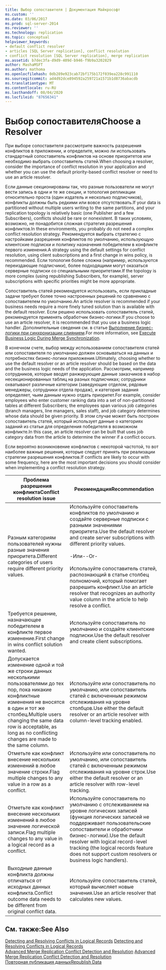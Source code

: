 ```yaml
---
title: Выбор сопоставителя | Документация Майкрософт
ms.custom: ''
ms.date: 03/06/2017
ms.prod: sql-server-2014
ms.reviewer: ''
ms.technology: replication
ms.topic: conceptual
helpviewer_keywords:
- default conflict resolver
- articles [SQL Server replication], conflict resolution
- conflict resolution [SQL Server replication], merge replication
ms.assetid: b7dec3fa-d9d9-409d-b946-f9b9a3202829
author: MashaMSFT
ms.author: mathoma
ms.openlocfilehash: 0db289e923cab72bf175b172f039ea228c991110
ms.sourcegitcommit: ad4d92dce894592a259721a1571b1d8736abacdb
ms.translationtype: MT
ms.contentlocale: ru-RU
ms.lasthandoff: 08/04/2020
ms.locfileid: "87656341"
---
```

# <a name="choose-a-resolver"></a><span data-ttu-id="a03d1-102">Выбор сопоставителя</span><span class="sxs-lookup"><span data-stu-id="a03d1-102">Choose a Resolver</span></span>
  <span data-ttu-id="a03d1-103">При выборе сопоставителя рассмотрите важность разрешения конфликтов в приложении, и определите, можно ли использовать стандартный сопоставитель конфликтов на основе приоритетов или необходимо выбрать сопоставитель статей.</span><span class="sxs-lookup"><span data-stu-id="a03d1-103">When choosing a resolver, consider the importance of conflict resolution in your application and whether you can use the default priority-based conflict resolver or need to use an article resolver.</span></span>  
  
 <span data-ttu-id="a03d1-104">Если данные секционированы так, что разные пользователи не могут вести запись в одни и те же секции, и топология репликации относительно проста (один издатель и несколько подписчиков), конфликты должны быть редкими или вовсе отсутствовать.</span><span class="sxs-lookup"><span data-stu-id="a03d1-104">If your data is partitioned without multiple users writing to the same partitions, and your replication topology is relatively basic (one Publisher and a few Subscribers), conflicts should be rare or nonexistent.</span></span> <span data-ttu-id="a03d1-105">В таких условиях, возможно, не понадобится сложная стратегия разрешения конфликтов.</span><span class="sxs-lookup"><span data-stu-id="a03d1-105">In these environments, you probably do not need a complex conflict resolution strategy.</span></span> <span data-ttu-id="a03d1-106">Рекомендуется выбрать стратегию с настройками разрешения конфликтов по умолчанию, использующую клиентские подписки и политику назначения победителем в конфликте первого изменения.</span><span class="sxs-lookup"><span data-stu-id="a03d1-106">A strategy using the default settings for conflict resolution, using client subscriptions and a first change in wins policy, is recommended.</span></span> <span data-ttu-id="a03d1-107">Если топология более сложна (например, используются переиздающие подписчики), более подходящими могут оказаться серверные подписки со специальными приоритетами.</span><span class="sxs-lookup"><span data-stu-id="a03d1-107">If the topology is more complex (using republishing Subscribers, for example), server subscriptions with specific priorities might be more appropriate.</span></span>  
  
 <span data-ttu-id="a03d1-108">Сопоставитель статей рекомендуется использовать, если прикладные задачи требуют более точно настроенных решений по сравнению с сопоставителем по умолчанию.</span><span class="sxs-lookup"><span data-stu-id="a03d1-108">An article resolver is recommended if your business needs require a more finely tuned solution than is available with the default resolver.</span></span> <span data-ttu-id="a03d1-109">Если решено использовать сопоставитель статей, рекомендуется применять обработчик бизнес-логики.</span><span class="sxs-lookup"><span data-stu-id="a03d1-109">If you choose to use an article resolver, it is recommended that you use a business logic handler.</span></span> <span data-ttu-id="a03d1-110">Дополнительные сведения см. в статье [Выполнение бизнес-логики при синхронизации слиянием](execute-business-logic-during-merge-synchronization.md).</span><span class="sxs-lookup"><span data-stu-id="a03d1-110">For more information, see [Execute Business Logic During Merge Synchronization](execute-business-logic-during-merge-synchronization.md).</span></span>  
  
 <span data-ttu-id="a03d1-111">В конечном счете, выбор между использованием сопоставителя статей или сопоставителя по умолчанию должен основываться на данных и потребностях бизнес-логики приложения.</span><span class="sxs-lookup"><span data-stu-id="a03d1-111">Ultimately, choosing whether to use the default resolver or an article resolver should be based on the data and the business logic needs of the application.</span></span> <span data-ttu-id="a03d1-112">Рассмотрим, например сотрудников, которые вводят ранжирующие данные заказчиков в набор несекционированных таблиц на разных подписчиках; сотрудники охватывают различные категории (заведующие отделом, рядовые менеджеры, сотрудники отдела продаж), и категория задания определяет, чьим данным нужно отдать приоритет.</span><span class="sxs-lookup"><span data-stu-id="a03d1-112">For example, consider employees who enter customer ranking data into a set of non-partitioned tables at different Subscribers; the employees span various job categories (branch managers, line managers, sales staff), and job category determines whose data should be given priority.</span></span> <span data-ttu-id="a03d1-113">В этом случае может быть построен сопоставитель статей, который использует данные о категориях заданий из статьи для определения победителя в возможном конфликте.</span><span class="sxs-lookup"><span data-stu-id="a03d1-113">In this case, an article resolver can be built that uses job category data from the article to determine the winner if a conflict occurs.</span></span>  
  
 <span data-ttu-id="a03d1-114">Если вероятно возникновение конфликтов с некоторой частотой, то вот наиболее важные решения, которые следует принять при реализации стратегии разрешения конфликтов.</span><span class="sxs-lookup"><span data-stu-id="a03d1-114">If conflicts are likely to occur with some frequency, here are the most important decisions you should consider when implementing a conflict resolution strategy.</span></span>  
  
|<span data-ttu-id="a03d1-115">Проблема разрешения конфликта</span><span class="sxs-lookup"><span data-stu-id="a03d1-115">Conflict resolution issue</span></span>|<span data-ttu-id="a03d1-116">Рекомендация</span><span class="sxs-lookup"><span data-stu-id="a03d1-116">Recommendation</span></span>|  
|-------------------------------|--------------------|  
|<span data-ttu-id="a03d1-117">Разным категориям пользователей нужны разные значения приоритета.</span><span class="sxs-lookup"><span data-stu-id="a03d1-117">Different categories of users require different priority values.</span></span>|<span data-ttu-id="a03d1-118">Используйте сопоставитель конфликтов по умолчанию и создайте серверные подписки с разными значениями приоритета.</span><span class="sxs-lookup"><span data-stu-id="a03d1-118">Use the default resolver and create server subscriptions with different priority values.</span></span><br /><br /> <span data-ttu-id="a03d1-119">-Или-</span><span class="sxs-lookup"><span data-stu-id="a03d1-119">-Or-</span></span><br /><br /> <span data-ttu-id="a03d1-120">Используйте сопоставитель статей, распознающий в статье столбец полномочий, который помогает разрешить конфликт.</span><span class="sxs-lookup"><span data-stu-id="a03d1-120">Use an article resolver that recognizes an authority value column in the article to help resolve a conflict.</span></span>|  
|<span data-ttu-id="a03d1-121">Требуется решение, назначающее победителем в конфликте первое изменение.</span><span class="sxs-lookup"><span data-stu-id="a03d1-121">First change in wins conflict solution wanted.</span></span>|<span data-ttu-id="a03d1-122">Используйте сопоставитель по умолчанию и создайте клиентские подписки.</span><span class="sxs-lookup"><span data-stu-id="a03d1-122">Use the default resolver and create client subscriptions.</span></span>|  
|<span data-ttu-id="a03d1-123">Допускается изменение одной и той же строки данных несколькими пользователями до тех пор, пока никакие конфликтные изменения не вносятся в один и тот же столбец.</span><span class="sxs-lookup"><span data-stu-id="a03d1-123">Multiple users changing the same data row is acceptable, as long as no conflicting changes are made to the same column.</span></span>|<span data-ttu-id="a03d1-124">Используйте или сопоставитель по умолчанию, или сопоставитель статей с включенным режимом отслеживания на уровне столбцов.</span><span class="sxs-lookup"><span data-stu-id="a03d1-124">Use either the default resolver or an article resolver with column-level tracking enabled.</span></span>|  
|<span data-ttu-id="a03d1-125">Отметьте как конфликт внесение нескольких изменений в любое значение строки.</span><span class="sxs-lookup"><span data-stu-id="a03d1-125">Flag multiple changes to any value in a row as a conflict.</span></span>|<span data-ttu-id="a03d1-126">Используйте или сопоставитель по умолчанию, или сопоставитель статей с включенным режимом отслеживания на уровне строк.</span><span class="sxs-lookup"><span data-stu-id="a03d1-126">Use either the default resolver or an article resolver with row-level tracking.</span></span>|  
|<span data-ttu-id="a03d1-127">Отметьте как конфликт внесение нескольких изменений в любое значение логической записи.</span><span class="sxs-lookup"><span data-stu-id="a03d1-127">Flag multiple changes to any value in a logical record as a conflict.</span></span>|<span data-ttu-id="a03d1-128">Используйте сопоставитель по умолчанию с отслеживанием на уровне логических записей (функция логических записей не поддерживает пользовательские сопоставители и обработчики бизнес-логики).</span><span class="sxs-lookup"><span data-stu-id="a03d1-128">Use the default resolver with logical record-level tracking (the logical records feature does not support custom resolvers or business logic handlers).</span></span>|  
|<span data-ttu-id="a03d1-129">Выходные данные конфликта должны отличаться от исходных данных конфликта.</span><span class="sxs-lookup"><span data-stu-id="a03d1-129">Conflict outcome data needs to be different from original conflict data.</span></span>|<span data-ttu-id="a03d1-130">Используйте сопоставитель статей, который вычисляет новые значения.</span><span class="sxs-lookup"><span data-stu-id="a03d1-130">Use an article resolver that calculates new values.</span></span>|  
  
## <a name="see-also"></a><span data-ttu-id="a03d1-131">См. также:</span><span class="sxs-lookup"><span data-stu-id="a03d1-131">See Also</span></span>  
 <span data-ttu-id="a03d1-132">[Detecting and Resolving Conflicts in Logical Records](advanced-merge-replication-conflict-resolving-in-logical-record.md) </span><span class="sxs-lookup"><span data-stu-id="a03d1-132">[Detecting and Resolving Conflicts in Logical Records](advanced-merge-replication-conflict-resolving-in-logical-record.md) </span></span>  
 <span data-ttu-id="a03d1-133">[Advanced Merge Replication Conflict Detection and Resolution](advanced-merge-replication-conflict-detection-and-resolution.md) </span><span class="sxs-lookup"><span data-stu-id="a03d1-133">[Advanced Merge Replication Conflict Detection and Resolution](advanced-merge-replication-conflict-detection-and-resolution.md) </span></span>  
 [<span data-ttu-id="a03d1-134">Повторная публикация данных</span><span class="sxs-lookup"><span data-stu-id="a03d1-134">Republish Data</span></span>](../republish-data.md)  
  
  

